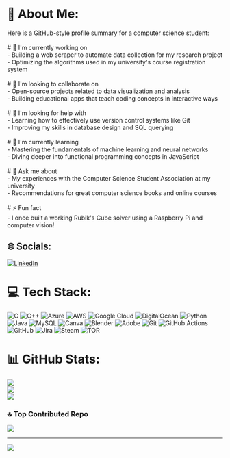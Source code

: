 # 💫 About Me:
Here is a GitHub-style profile summary for a computer science student:<br><br># 🔭 I'm currently working on<br>- Building a web scraper to automate data collection for my research project<br>- Optimizing the algorithms used in my university's course registration system<br><br># 👯 I'm looking to collaborate on<br>- Open-source projects related to data visualization and analysis<br>- Building educational apps that teach coding concepts in interactive ways<br><br># 🤝 I'm looking for help with<br>- Learning how to effectively use version control systems like Git<br>- Improving my skills in database design and SQL querying<br><br># 🌱 I'm currently learning<br>- Mastering the fundamentals of machine learning and neural networks<br>- Diving deeper into functional programming concepts in JavaScript<br><br># 💬 Ask me about<br>- My experiences with the Computer Science Student Association at my university<br>- Recommendations for great computer science books and online courses<br><br># ⚡ Fun fact<br>- I once built a working Rubik's Cube solver using a Raspberry Pi and computer vision!


## 🌐 Socials:
[![LinkedIn](https://img.shields.io/badge/LinkedIn-%230077B5.svg?logo=linkedin&logoColor=white)](https://linkedin.com/in/www.linkedin.com/in/gihan-hemachandra-2b3a8026a) 

# 💻 Tech Stack:
![C](https://img.shields.io/badge/c-%2300599C.svg?style=for-the-badge&logo=c&logoColor=white) ![C++](https://img.shields.io/badge/c++-%2300599C.svg?style=for-the-badge&logo=c%2B%2B&logoColor=white) ![Azure](https://img.shields.io/badge/azure-%230072C6.svg?style=for-the-badge&logo=microsoftazure&logoColor=white) ![AWS](https://img.shields.io/badge/AWS-%23FF9900.svg?style=for-the-badge&logo=amazon-aws&logoColor=white) ![Google Cloud](https://img.shields.io/badge/GoogleCloud-%234285F4.svg?style=for-the-badge&logo=google-cloud&logoColor=white) ![DigitalOcean](https://img.shields.io/badge/DigitalOcean-%230167ff.svg?style=for-the-badge&logo=digitalOcean&logoColor=white) ![Python](https://img.shields.io/badge/python-3670A0?style=for-the-badge&logo=python&logoColor=ffdd54) ![Java](https://img.shields.io/badge/java-%23ED8B00.svg?style=for-the-badge&logo=openjdk&logoColor=white) ![MySQL](https://img.shields.io/badge/mysql-4479A1.svg?style=for-the-badge&logo=mysql&logoColor=white) ![Canva](https://img.shields.io/badge/Canva-%2300C4CC.svg?style=for-the-badge&logo=Canva&logoColor=white) ![Blender](https://img.shields.io/badge/blender-%23F5792A.svg?style=for-the-badge&logo=blender&logoColor=white) ![Adobe](https://img.shields.io/badge/adobe-%23FF0000.svg?style=for-the-badge&logo=adobe&logoColor=white) ![Git](https://img.shields.io/badge/git-%23F05033.svg?style=for-the-badge&logo=git&logoColor=white) ![GitHub Actions](https://img.shields.io/badge/github%20actions-%232671E5.svg?style=for-the-badge&logo=githubactions&logoColor=white) ![GitHub](https://img.shields.io/badge/github-%23121011.svg?style=for-the-badge&logo=github&logoColor=white) ![Jira](https://img.shields.io/badge/jira-%230A0FFF.svg?style=for-the-badge&logo=jira&logoColor=white) ![Steam](https://img.shields.io/badge/steam-%23000000.svg?style=for-the-badge&logo=steam&logoColor=white) ![TOR](https://img.shields.io/badge/tor-%237E4798.svg?style=for-the-badge&logo=tor-project&logoColor=white)
# 📊 GitHub Stats:
![](https://github-readme-stats.vercel.app/api?username=zeexz&theme=dark&hide_border=false&include_all_commits=true&count_private=true)<br/>
![](https://github-readme-streak-stats.herokuapp.com/?user=zeexz&theme=dark&hide_border=false)<br/>
![](https://github-readme-stats.vercel.app/api/top-langs/?username=zeexz&theme=dark&hide_border=false&include_all_commits=true&count_private=true&layout=compact)

### 🔝 Top Contributed Repo
![](https://github-contributor-stats.vercel.app/api?username=zeexz&limit=5&theme=dark&combine_all_yearly_contributions=true)

---
[![](https://visitcount.itsvg.in/api?id=zeexz&icon=0&color=0)](https://visitcount.itsvg.in)

<!-- Proudly created with GPRM ( https://gprm.itsvg.in ) -->
